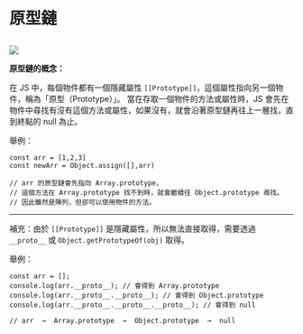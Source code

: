 # 原型鏈

##

 <img src="/object.png" />

**原型鏈的概念：**

在 JS 中，每個物件都有一個隱藏屬性 `[[Prototype]]`，這個屬性指向另一個物件，稱為「原型（Prototype）」。
當在存取一個物件的方法或屬性時，JS 會先在物件中尋找有沒有這個方法或屬性，如果沒有，就會沿著原型鏈再往上一層找，直到終點的 null 為止。

舉例：

```
const arr = [1,2,3]
const newArr = Object.assign([],arr)

// arr 的原型鏈會先指向 Array.prototype，
// 這個方法在 Array.prototype 找不到時，就會繼續往 Object.prototype 尋找。
// 因此雖然是陣列，但卻可以使用物件的方法。
```

---

補充：由於 `[[Prototype]]` 是隱藏屬性，所以無法直接取得，需要透過 `__proto__` 或 `Object.getPrototypeOf(obj)` 取得。

舉例：

```
const arr = [];
console.log(arr.__proto__); // 會得到 Array.prototype
console.log(arr.__proto__.__proto__); // 會得到 Object.prototype
console.log(arr.__proto__.__proto__.__proto__); // 會得到 null

// arr  →  Array.prototype  →  Object.prototype  →  null
```
